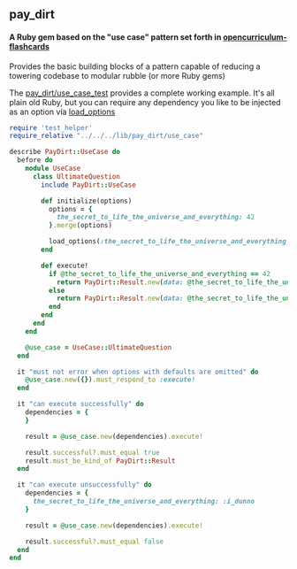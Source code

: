 ## pay_dirt
#### A Ruby gem based on the "use case" pattern set forth in [opencurriculum-flashcards](https://github.com/isotope11/opencurriculum-flashcards)

Provides the basic building blocks of a pattern capable of reducing a towering codebase to modular rubble (or more Ruby gems)

The [pay_dirt/use_case_test](https://github.com/rthbound/pay_dirt/blob/master/test/unit/pay_dirt/base_test.rb) provides a complete working example. It's all plain old Ruby, but you can require any dependency you like to be injected as an option via [load_options](https://github.com/rthbound/pay_dirt/blob/master/test/unit/pay_dirt/base_test.rb#L8)

```ruby
require 'test_helper'
require_relative "../../../lib/pay_dirt/use_case"

describe PayDirt::UseCase do
  before do
    module UseCase
      class UltimateQuestion
        include PayDirt::UseCase

        def initialize(options)
          options = {
            the_secret_to_life_the_universe_and_everything: 42
          }.merge(options)

          load_options(:the_secret_to_life_the_universe_and_everything, options)
        end

        def execute!
          if @the_secret_to_life_the_universe_and_everything == 42
            return PayDirt::Result.new(data: @the_secret_to_life_the_universe_and_everything, success: true)
          else
            return PayDirt::Result.new(data: @the_secret_to_life_the_universe_and_everything, success: false)
          end
        end
      end
    end

    @use_case = UseCase::UltimateQuestion
  end

  it "must not error when options with defaults are omitted" do
    @use_case.new({}).must_respond_to :execute!
  end

  it "can execute successfully" do
    dependencies = {
    }

    result = @use_case.new(dependencies).execute!

    result.successful?.must_equal true
    result.must_be_kind_of PayDirt::Result
  end

  it "can execute unsuccessfully" do
    dependencies = {
      the_secret_to_life_the_universe_and_everything: :i_dunno
    }

    result = @use_case.new(dependencies).execute!

    result.successful?.must_equal false
  end
end
```
